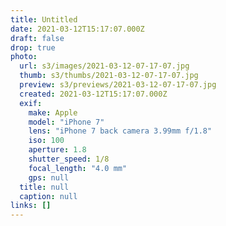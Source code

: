 ```yaml
---
title: Untitled
date: 2021-03-12T15:17:07.000Z
draft: false
drop: true
photo:
  url: s3/images/2021-03-12-07-17-07.jpg
  thumb: s3/thumbs/2021-03-12-07-17-07.jpg
  preview: s3/previews/2021-03-12-07-17-07.jpg
  created: 2021-03-12T15:17:07.000Z
  exif:
    make: Apple
    model: "iPhone 7"
    lens: "iPhone 7 back camera 3.99mm f/1.8"
    iso: 100
    aperture: 1.8
    shutter_speed: 1/8
    focal_length: "4.0 mm"
    gps: null
  title: null
  caption: null
links: []
---
```

